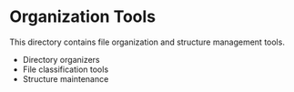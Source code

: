 # Organization Tools

This directory contains file organization and structure management tools.

- Directory organizers
- File classification tools
- Structure maintenance
